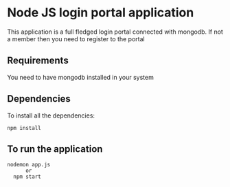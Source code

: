 # Node JS login portal application
This application is a full fledged login portal connected with mongodb. If not a member then you need to register to the portal

## Requirements
You need to have mongodb installed in your system

## Dependencies
To install all the dependencies:
```
npm install
```

## To run the application
```
nodemon app.js
      or
  npm start
```
